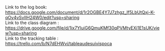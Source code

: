 Link to the log book: https://docs.google.com/document/d/1r2OGBE4Y7J7zhgz_If5LbUtQxj-K-qOv4vSvIIH24W0/edit?usp=sharing <br/>
Link to the class diagram : https://drive.google.com/file/d/1ix7YluiG6QmuKMf30qPVMtyEXi1E1sUK/view?usp=sharing <br/>
Link to the tracking table : https://trello.com/b/N7dEHWvi/tableaudesuivispoca

